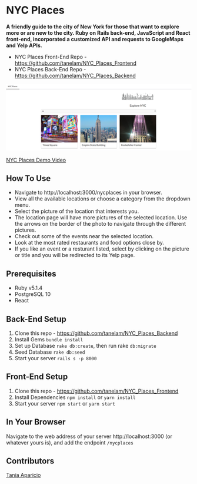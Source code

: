 # NYC Places

**A friendly guide to the city of New York for those that want to explore more or are new to the city. Ruby on Rails back-end, JavaScript and React front-end, incorporated a customized API and requests to GoogleMaps and Yelp APIs.**

* NYC Places Front-End Repo - https://github.com/tanelam/NYC_Places_Frontend
* NYC Places Back-End Repo - https://github.com/tanelam/NYC_Places_Backend

![alt text](https://github.com/tanelam/NYC_Places_Frontend/blob/master/screenshot.jpg)

[NYC Places Demo Video](https://youtu.be/y1XjOr0RSQA)

## How To Use
 
 * Navigate to http://localhost:3000/nycplaces in your browser.
 * View all the available locations or choose a category from the dropdown menu.
 * Select the picture of the location that interests you.
 * The location page will have more pictures of the selected location. Use the arrows on the border of the photo to navigate through the  different pictures.
 * Check out some of the events near the selected location.
 * Look at the most rated restaurants and food options close by.
 * If you like an event or a resturant listed, select by clicking on the picture or title and you will be redirected to its Yelp page. 

## Prerequisites

* Ruby v5.1.4
* PostgreSQL 10
* React

## Back-End Setup

1. Clone this repo - https://github.com/tanelam/NYC_Places_Backend
2. Install Gems `bundle install`
3. Set up Database `rake db:create`, then run rake `db:migrate`
4. Seed Database `rake db:seed`
5. Start your server `rails s -p 8000`

## Front-End Setup

1. Clone this repo - https://github.com/tanelam/NYC_Places_Frontend
2. Install Dependencies `npm install` or `yarn install`
3. Start your server `npm start` or `yarn start`

## In Your Browser

Navigate to the web address of your server http://localhost:3000 (or whatever yours is), and add the endpoint `/nycplaces`

## Contributors

[Tania Aparicio](https://github.com/tanelam)
